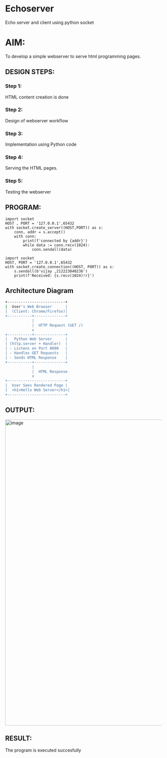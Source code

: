 # Echoserver
Echo server and client using python socket
# AIM:

To develop a simple webserver to serve html programming pages.

## DESIGN STEPS:

### Step 1:

HTML content creation is done

### Step 2:

Design of webserver workflow

### Step 3:

Implementation using Python code

### Step 4:

Serving the HTML pages.

### Step 5:

Testing the webserver

## PROGRAM:
```
import socket
HOST , PORT = '127.0.0.1',65432
with socket.create_server((HOST,PORT)) as s:
    conn, addr = s.accept()
    with conn:
        print(f'connected by {addr}')
        while data := conn.recv(1024):
            conn.sendall(data)
```
```
import socket
HOST, PORT = '127.0.0.1',65432
with socket.create_connection((HOST, PORT)) as s:
    s.sendall(b'vijay ,212223040236')
    print(f'Received: {s.recv(1024)!r}')
```
##  Architecture Diagram

```bash
+--------------------------+
|  User's Web Browser      |
|  (Client: Chrome/Firefox)|
+-----------+--------------+
            |
            |  HTTP Request (GET /)
            v
+-----------+--------------+
|   Python Web Server      |
| (http.server + Handler)  |
| - Listens on Port 8000   |
| - Handles GET Requests   |
| - Sends HTML Response    |
+-----------+--------------+
            |
            |  HTML Response
            v
+--------------------------+
|  User Sees Rendered Page |
|  <h1>Hello Web Server</h1>|
+--------------------------+
```


## OUTPUT:
<img width="1866" height="984" alt="image" src="https://github.com/user-attachments/assets/9386c952-84c7-4f1c-a391-503e211c7759" />



## RESULT:
The program is executed succesfully
